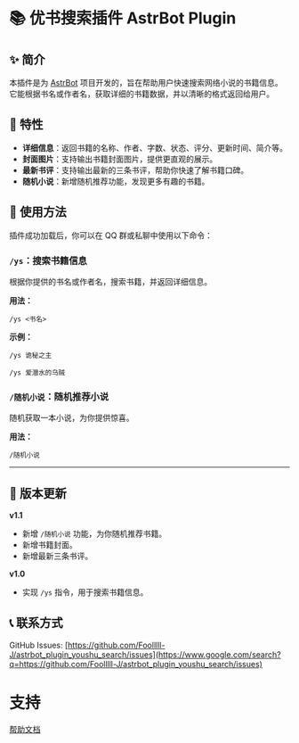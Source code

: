 # 📚 优书搜索插件 AstrBot Plugin

## ✨ 简介

本插件是为 [AstrBot](https://github.com/AstrBotDevs/AstrBot) 项目开发的，旨在帮助用户快速搜索网络小说的书籍信息。它能根据书名或作者名，获取详细的书籍数据，并以清晰的格式返回给用户。

## 🚀 特性

* **详细信息**：返回书籍的名称、作者、字数、状态、评分、更新时间、简介等。
* **封面图片**：支持输出书籍封面图片，提供更直观的展示。
* **最新书评**：支持输出最新的三条书评，帮助你快速了解书籍口碑。
* **随机小说**：新增随机推荐功能，发现更多有趣的书籍。

## 📝 使用方法

插件成功加载后，你可以在 QQ 群或私聊中使用以下命令：

### `/ys`：搜索书籍信息

根据你提供的书名或作者名，搜索书籍，并返回详细信息。

**用法：**

`/ys <书名>`

**示例：**

`/ys 诡秘之主`

`/ys 爱潜水的乌贼`

### `/随机小说`：随机推荐小说

随机获取一本小说，为你提供惊喜。

**用法：**

`/随机小说`

---

## 📅 版本更新

**v1.1**

* 新增 `/随机小说` 功能，为你随机推荐书籍。
* 新增书籍封面。
* 新增最新三条书评。

**v1.0**

* 实现 `/ys` 指令，用于搜索书籍信息。

## 📞 联系方式

GitHub Issues: [https://github.com/Foolllll-J/astrbot_plugin_youshu_search/issues](https://www.google.com/search?q=https://github.com/Foolllll-J/astrbot_plugin_youshu_search/issues)


# 支持

[帮助文档](https://astrbot.app)

